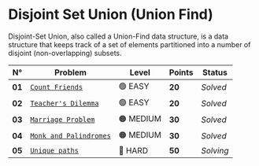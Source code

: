 # Disjoint Set Union (Union Find)

Disjoint-Set Union, also called a Union-Find data structure, is a data structure that keeps track of a set of elements partitioned into a number of disjoint (non-overlapping) subsets.

| N°     | Problem                                                    | Level     | Points | Status    |
| ------ | ---------------------------------------------------------- | --------- | ------ | --------- |
| **01** | [`Count Friends`](./Count-Friends/README.md)               | 🟢 EASY   | **20** | _Solved_  |
| **02** | [`Teacher's Dilemma`](./Teacher's-Dilemma/README.md)       | 🟢 EASY   | **20** | _Solved_  |
| **03** | [`Marriage Problem`](./Marriage-Problem/README.md)         | 🟠 MEDIUM | **30** | _Solved_  |
| **04** | [`Monk and Palindromes`](./Monk-and-Palindromes/README.md) | 🟠 MEDIUM | **30** | _Solved_  |
| **05** | [`Unique paths`](./Unique-paths/README.md)                 | 🔴 HARD   | **50** | _Solving_ |
